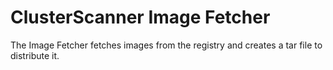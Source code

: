 # ClusterScanner Image Fetcher
The Image Fetcher fetches images from the registry and creates a tar file to distribute it.
